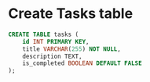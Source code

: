 # Create Tasks table
```sql
CREATE TABLE tasks (
    id INT PRIMARY KEY,
    title VARCHAR(255) NOT NULL,
    description TEXT,
    is_completed BOOLEAN DEFAULT FALSE
);
```